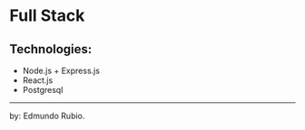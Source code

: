 # Full Stack 


## Technologies:
- Node.js + Express.js
- React.js
- Postgresql


---------------------------------------
by: Edmundo Rubio.